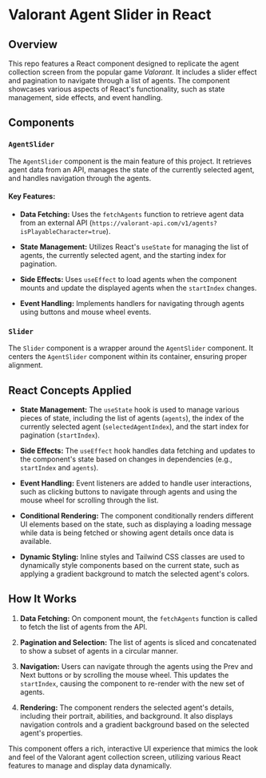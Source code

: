 # Valorant Agent Slider in React

## Overview

This repo features a React component designed to replicate the agent collection screen from the popular game *Valorant*. It includes a slider effect and pagination to navigate through a list of agents. The component showcases various aspects of React's functionality, such as state management, side effects, and event handling.

## Components

### `AgentSlider`

The `AgentSlider` component is the main feature of this project. It retrieves agent data from an API, manages the state of the currently selected agent, and handles navigation through the agents.

#### Key Features:
- **Data Fetching:** Uses the `fetchAgents` function to retrieve agent data from an external API (`https://valorant-api.com/v1/agents?isPlayableCharacter=true`).

- **State Management:** Utilizes React's `useState` for managing the list of agents, the currently selected agent, and the starting index for pagination.

- **Side Effects:** Uses `useEffect` to load agents when the component mounts and update the displayed agents when the `startIndex` changes.

- **Event Handling:** Implements handlers for navigating through agents using buttons and mouse wheel events.

### `Slider`

The `Slider` component is a wrapper around the `AgentSlider` component. It centers the `AgentSlider` component within its container, ensuring proper alignment.

## React Concepts Applied

- **State Management:** The `useState` hook is used to manage various pieces of state, including the list of agents (`agents`), the index of the currently selected agent (`selectedAgentIndex`), and the start index for pagination (`startIndex`).

- **Side Effects:** The `useEffect` hook handles data fetching and updates to the component's state based on changes in dependencies (e.g., `startIndex` and `agents`).

- **Event Handling:** Event listeners are added to handle user interactions, such as clicking buttons to navigate through agents and using the mouse wheel for scrolling through the list.

- **Conditional Rendering:** The component conditionally renders different UI elements based on the state, such as displaying a loading message while data is being fetched or showing agent details once data is available.

- **Dynamic Styling:** Inline styles and Tailwind CSS classes are used to dynamically style components based on the current state, such as applying a gradient background to match the selected agent's colors.

## How It Works

1. **Data Fetching:** On component mount, the `fetchAgents` function is called to fetch the list of agents from the API.
2. **Pagination and Selection:** The list of agents is sliced and concatenated to show a subset of agents in a circular manner. 

3. **Navigation:** Users can navigate through the agents using the Prev and Next buttons or by scrolling the mouse wheel. This updates the `startIndex`, causing the component to re-render with the new set of agents.

4. **Rendering:** The component renders the selected agent's details, including their portrait, abilities, and background. It also displays navigation controls and a gradient background based on the selected agent's properties.

This component offers a rich, interactive UI experience that mimics the look and feel of the Valorant agent collection screen, utilizing various React features to manage and display data dynamically.